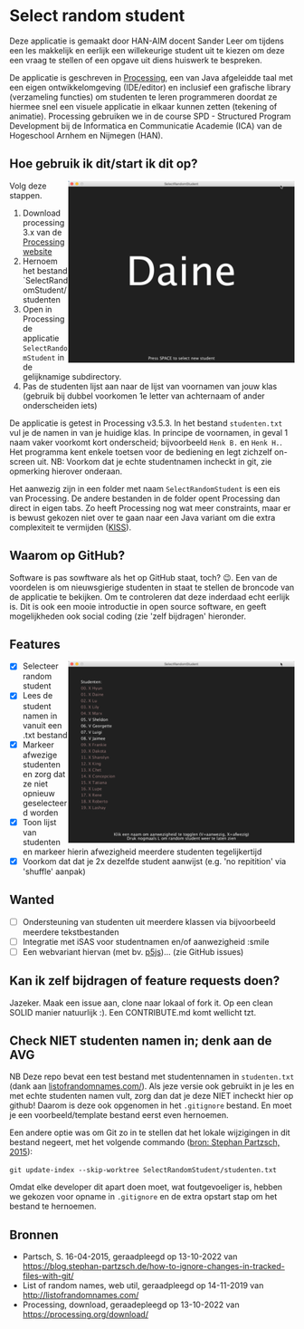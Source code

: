 # Select random student

Deze applicatie is gemaakt door HAN-AIM docent Sander Leer om tijdens een les makkelijk en eerlijk een willekeurige student uit te kiezen om deze een vraag te stellen of een opgave uit diens huiswerk te bespreken.

De applicatie is geschreven in [Processing](https://processing.org), een van Java afgeleidde taal met een eigen ontwikkelomgeving (IDE/editor) en inclusief een grafische library (verzameling functies) om studenten te leren programmeren doordat ze hiermee snel een visuele applicatie in elkaar kunnen zetten (tekening of animatie). Processing gebruiken we in de course SPD - Structured Program Development bij de Informatica en Communicatie Academie (ICA) van de Hogeschool Arnhem en Nijmegen (HAN).

## Hoe gebruik ik dit/start ik dit op?

<img src="screenshot.png" width="400" align="right">

Volg deze stappen.

1. Download processing 3.x van de [Processing website](https://processing.org/download/)
2. Hernoem het bestand `SelectRandomStudent/studenten
3. Open in Processing de applicatie `SelectRandomStudent` in de gelijknamige subdirectory.
4. Pas de studenten lijst aan naar de lijst van voornamen van jouw klas (gebruik bij dubbel voorkomen 1e letter van achternaam of ander onderscheiden iets)

De applicatie is getest in Processing v3.5.3. In het bestand `studenten.txt` vul je de namen in van je huidige klas. In principe de voornamen, in geval 1 naam vaker voorkomt kort onderscheid; bijvoorbeeld `Henk B.` en `Henk H.`. Het programma kent enkele toetsen voor de bediening en legt zichzelf on-screen uit. NB: Voorkom dat je echte studentnamen incheckt in git, zie opmerking hierover onderaan.

Het aanwezig zijn in een folder met naam `SelectRandomStudent` is een eis van Processing. De andere bestanden in de folder opent Processing dan direct in eigen tabs. Zo heeft Processing nog wat meer constraints, maar er is bewust gekozen niet over te gaan naar een Java variant om die extra complexiteit te vermijden ([KISS](https://nl.wikipedia.org/wiki/KISS-principe)).

## Waarom op GitHub?

Software is pas sowftware als het op GitHub staat, toch? 😉. Een van de voordelen is om nieuwsgierige studenten in staat te stellen de broncode van de applicatie te bekijken. Om te controleren dat deze inderdaad echt eerlijk is. Dit is ook een mooie introductie in open source software, en geeft mogelijkheden ook social coding (zie 'zelf bijdragen' hieronder.

## Features

<img src="screenshot-lijst-scherm.png" width="400" align="right">

- [x] Selecteer random student
- [x] Lees de student namen in vanuit een .txt bestand
- [x] Markeer afwezige studenten en zorg dat ze niet opnieuw geselecteerd worden
- [x] Toon lijst van studenten en markeer hierin afwezigheid meerdere studenten tegelijkertijd
- [x] Voorkom dat dat je 2x dezelfde student aanwijst (e.g. 'no repitition' via 'shuffle' aanpak)

## Wanted

- [ ] Ondersteuning van studenten uit meerdere klassen via bijvoorbeeld meerdere tekstbestanden
- [ ] Integratie met iSAS voor studentnamen en/of aanwezigheid :smile
- [ ] Een webvariant hiervan (met bv. [p5js](https://p5js.org/))... (zie GitHub issues)

## Kan ik zelf bijdragen of feature requests doen?

Jazeker. Maak een issue aan, clone naar lokaal of fork it. Op een clean SOLID manier natuurlijk :). Een CONTRIBUTE.md komt wellicht tzt.

## Check NIET studenten namen in; denk aan de AVG

NB Deze repo bevat een test bestand met studentennamen in `studenten.txt` (dank aan [listofrandomnames.com/](http://listofrandomnames.com/)). Als jeze versie ook gebruikt in je les en met echte studenten namen vult, zorg dan dat je deze NIET incheckt hier op github! Daarom is deze ook opgenomen in het `.gitignore` bestand. En moet je een voorbeeld/template bestand eerst even hernoemen.

Een andere optie was om Git zo in te stellen dat het lokale wijzigingen in dit bestand negeert, met het volgende commando ([bron: Stephan Partzsch, 2015](https://blog.stephan-partzsch.de/how-to-ignore-changes-in-tracked-files-with-git/)):

`git update-index --skip-worktree SelectRandomStudent/studenten.txt`

Omdat elke developer dit apart doen moet, wat foutgevoeliger is, hebben we gekozen voor opname in `.gitignore` en de extra opstart stap om het bestand te hernoemen.

## Bronnen

- Partsch, S. 16-04-2015, geraadpleegd op 13-10-2022 van <https://blog.stephan-partzsch.de/how-to-ignore-changes-in-tracked-files-with-git/>
- List of random names, web util, geraadpleegd op 14-11-2019 van <http://listofrandomnames.com/>
- Processing, download, geraadepleegd op 13-10-2022 van <https://processing.org/download/>
